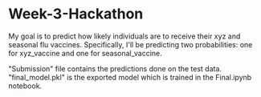 # Week-3-Hackathon
My goal is to predict how likely individuals are to receive their xyz and seasonal flu vaccines. Specifically, I'll be predicting two probabilities: one for xyz_vaccine and one for seasonal_vaccine.

"Submission" file contains the predictions done on the test data.
"final_model.pkl" is the exported model which is trained in the Final.ipynb notebook.
